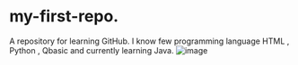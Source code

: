 # my-first-repo.
A repository for learning GitHub.
I know few programming language HTML , Python , Qbasic and currently learning Java.
![image](https://github.com/user-attachments/assets/b0e07318-c6c0-4b55-97f7-c8b40c2a775c)
